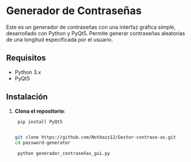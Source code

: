 # Generador de Contraseñas

Este es un generador de contraseñas con una interfaz gráfica simple, desarrollado con Python y PyQt5. Permite generar contraseñas aleatorias de una longitud especificada por el usuario.

## Requisitos

- Python 3.x
- PyQt5

## Instalación

1. **Clona el repositorio**:

   ```bash
    pip install PyQt5


   git clone https://github.com/Notbazz12/Gestor-contrase-as.git
   cd password-generator

    python generador_contraseñas_gui.py

